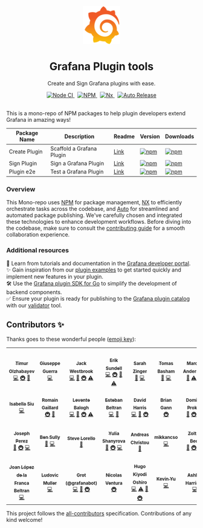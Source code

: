 <div align="center">
  <img
    src="./docusaurus/website/static/img/logo.svg"
    alt="Grafana Logo"
    width="100px"
    padding="40px"
  />
  <h1>Grafana Plugin tools</h1>
  <p>Create and Sign Grafana plugins with ease.</p>
</div>
<div align="center">
  <a href="https://github.com/grafana/plugin-tools/actions/workflows/ci.yml">
    <img src="https://github.com/grafana/plugin-tools/actions/workflows/ci.yml/badge.svg" alt="Node CI" />
  </a>&nbsp;
  <a href="https://nodejs.org">
    <img src="https://img.shields.io/badge/NPM-%23CB3837.svg?style=for-the-badge&amp;logo=npm&amp;logoColor=white" alt="NPM" />
  </a>&nbsp;
  <a href="https://nx.dev/">
    <img src="https://img.shields.io/badge/nx-143055?style=for-the-badge&amp;logo=nx&amp;logoColor=white" alt="Nx" />
  </a>&nbsp;
  <a href="https://github.com/intuit/auto">
    <img src="https://img.shields.io/badge/release-auto.svg?colorA=888888&amp;colorB=9B065A&amp;label=auto" alt="Auto Release" />
  </a>
  <br />
  <br />
</div>

This is a mono-repo of NPM packages to help plugin developers extend Grafana in amazing ways!

| Package Name  | Description               | Readme                                     | Version                                                                                                             | Downloads                                                                                                                       |
| ------------- | ------------------------- | ------------------------------------------ | ------------------------------------------------------------------------------------------------------------------- | ------------------------------------------------------------------------------------------------------------------------------- |
| Create Plugin | Scaffold a Grafana Plugin | [Link](./packages/create-plugin/README.md) | [![npm](https://img.shields.io/npm/v/@grafana/create-plugin)](https://www.npmjs.com/package/@grafana/create-plugin) | [![npm](https://img.shields.io/npm/dw/@grafana/create-plugin)](https://npmcharts.com/compare/@grafana/create-plugin?interval=7) |
| Sign Plugin   | Sign a Grafana Plugin     | [Link](./packages/sign-plugin/README.md)   | [![npm](https://img.shields.io/npm/v/@grafana/sign-plugin)](https://www.npmjs.com/package/@grafana/sign-plugin)     | [![npm](https://img.shields.io/npm/dw/@grafana/sign-plugin)](https://npmcharts.com/compare/@grafana/sign-plugin?interval=7)     |
| Plugin e2e    | Test a Grafana Plugin     | [Link](./packages/plugin-e2e/README.md)    | [![npm](https://img.shields.io/npm/v/@grafana/plugin-e2e)](https://www.npmjs.com/package/@grafana/plugin-e2e)       | [![npm](https://img.shields.io/npm/dw/@grafana/plugin-e2e)](https://npmcharts.com/compare/@grafana/plugin-e2e?interval=7)       |

### Overview

This Mono-repo uses [NPM](https://nodejs.org) for package management, [NX](https://nx.dev/) to efficiently orchestrate tasks across the codebase, and [Auto](https://intuit.github.io/auto/) for streamlined and automated package publishing. We've carefully chosen and integrated these technologies to enhance development workflows. Before diving into the codebase, make sure to consult the [contributing guide](./CONTRIBUTING.md) for a smooth collaboration experience.

### Additional resources

📖 Learn from tutorials and documentation in the [Grafana developer portal](https://grafana.com/developers).<br/>
✨ Gain inspiration from our [plugin examples](https://github.com/grafana/grafana-plugin-examples/) to get started quickly and implement new features in your plugin.<br/>
🛠️ Use the [Grafana plugin SDK for Go](https://github.com/grafana/grafana-plugin-sdk-go) to simplify the development of backend components.<br/>
✅ Ensure your plugin is ready for publishing to the [Grafana plugin catalog](https://grafana.com/grafana/plugins/) with our [validator](https://github.com/grafana/plugin-validator/) tool.

## Contributors ✨

Thanks goes to these wonderful people ([emoji key](https://allcontributors.org/docs/en/emoji-key)):

<!-- ALL-CONTRIBUTORS-LIST:START - Do not remove or modify this section -->
<!-- prettier-ignore-start -->
<!-- markdownlint-disable -->
<table>
  <tr>
    <td align="center"><a href="https://timur.digital/"><img src="https://avatars.githubusercontent.com/u/580672?v=4?s=100" width="100px;" alt=""/><br /><sub><b>Timur Olzhabayev</b></sub></a><br /><a href="https://github.com/grafana/plugin-tools/commits?author=tolzhabayev" title="Code">💻</a> <a href="#infra-tolzhabayev" title="Infrastructure (Hosting, Build-Tools, etc)">🚇</a> <a href="https://github.com/grafana/plugin-tools/commits?author=tolzhabayev" title="Documentation">📖</a></td>
    <td align="center"><a href="https://guerra.in/"><img src="https://avatars.githubusercontent.com/u/16373015?v=4?s=100" width="100px;" alt=""/><br /><sub><b>Giuseppe Guerra</b></sub></a><br /><a href="https://github.com/grafana/plugin-tools/commits?author=xnyo" title="Code">💻</a></td>
    <td align="center"><a href="https://www.heywesty.com/"><img src="https://avatars.githubusercontent.com/u/73201?v=4?s=100" width="100px;" alt=""/><br /><sub><b>Jack Westbrook</b></sub></a><br /><a href="https://github.com/grafana/plugin-tools/commits?author=jackw" title="Code">💻</a> <a href="https://github.com/grafana/plugin-tools/commits?author=jackw" title="Documentation">📖</a> <a href="#infra-jackw" title="Infrastructure (Hosting, Build-Tools, etc)">🚇</a> <a href="https://github.com/grafana/plugin-tools/commits?author=jackw" title="Tests">⚠️</a></td>
    <td align="center"><a href="https://github.com/sunker"><img src="https://avatars.githubusercontent.com/u/2388950?v=4?s=100" width="100px;" alt=""/><br /><sub><b>Erik Sundell</b></sub></a><br /><a href="https://github.com/grafana/plugin-tools/commits?author=sunker" title="Code">💻</a> <a href="#infra-sunker" title="Infrastructure (Hosting, Build-Tools, etc)">🚇</a> <a href="https://github.com/grafana/plugin-tools/commits?author=sunker" title="Documentation">📖</a> <a href="https://github.com/grafana/plugin-tools/commits?author=sunker" title="Tests">⚠️</a></td>
    <td align="center"><a href="https://github.com/sarahzinger"><img src="https://avatars.githubusercontent.com/u/6620164?v=4?s=100" width="100px;" alt=""/><br /><sub><b>Sarah Zinger</b></sub></a><br /><a href="https://github.com/grafana/plugin-tools/commits?author=sarahzinger" title="Documentation">📖</a> <a href="https://github.com/grafana/plugin-tools/commits?author=sarahzinger" title="Code">💻</a></td>
    <td align="center"><a href="https://tomasbasham.dev/"><img src="https://avatars.githubusercontent.com/u/3389856?v=4?s=100" width="100px;" alt=""/><br /><sub><b>Tomas Basham</b></sub></a><br /><a href="https://github.com/grafana/plugin-tools/commits?author=tomasbasham" title="Documentation">📖</a> <a href="https://github.com/grafana/plugin-tools/commits?author=tomasbasham" title="Code">💻</a></td>
    <td align="center"><a href="https://github.com/mckn"><img src="https://avatars.githubusercontent.com/u/172951?v=4?s=100" width="100px;" alt=""/><br /><sub><b>Marcus Andersson</b></sub></a><br /><a href="https://github.com/grafana/plugin-tools/commits?author=mckn" title="Documentation">📖</a> <a href="https://github.com/grafana/plugin-tools/commits?author=mckn" title="Tests">⚠️</a> <a href="https://github.com/grafana/plugin-tools/commits?author=mckn" title="Code">💻</a></td>
  </tr>
  <tr>
    <td align="center"><a href="https://github.com/iwysiu"><img src="https://avatars.githubusercontent.com/u/5421859?v=4?s=100" width="100px;" alt=""/><br /><sub><b>Isabella Siu</b></sub></a><br /><a href="https://github.com/grafana/plugin-tools/commits?author=iwysiu" title="Code">💻</a></td>
    <td align="center"><a href="https://github.com/romain-gaillard"><img src="https://avatars.githubusercontent.com/u/15131586?v=4?s=100" width="100px;" alt=""/><br /><sub><b>Romain Gaillard</b></sub></a><br /><a href="#infra-romain-gaillard" title="Infrastructure (Hosting, Build-Tools, etc)">🚇</a> <a href="https://github.com/grafana/plugin-tools/commits?author=romain-gaillard" title="Documentation">📖</a></td>
    <td align="center"><a href="https://leventebalogh.com/"><img src="https://avatars.githubusercontent.com/u/9974811?v=4?s=100" width="100px;" alt=""/><br /><sub><b>Levente Balogh</b></sub></a><br /><a href="https://github.com/grafana/plugin-tools/commits?author=leventebalogh" title="Code">💻</a> <a href="https://github.com/grafana/plugin-tools/commits?author=leventebalogh" title="Documentation">📖</a> <a href="#infra-leventebalogh" title="Infrastructure (Hosting, Build-Tools, etc)">🚇</a> <a href="https://github.com/grafana/plugin-tools/commits?author=leventebalogh" title="Tests">⚠️</a></td>
    <td align="center"><a href="https://github.com/academo"><img src="https://avatars.githubusercontent.com/u/227916?v=4?s=100" width="100px;" alt=""/><br /><sub><b>Esteban Beltran</b></sub></a><br /><a href="https://github.com/grafana/plugin-tools/commits?author=academo" title="Code">💻</a> <a href="https://github.com/grafana/plugin-tools/commits?author=academo" title="Documentation">📖</a></td>
    <td align="center"><a href="https://github.com/sympatheticmoose"><img src="https://avatars.githubusercontent.com/u/19860021?v=4?s=100" width="100px;" alt=""/><br /><sub><b>David Harris</b></sub></a><br /><a href="https://github.com/grafana/plugin-tools/commits?author=sympatheticmoose" title="Code">💻</a> <a href="https://github.com/grafana/plugin-tools/commits?author=sympatheticmoose" title="Documentation">📖</a> <a href="#infra-sympatheticmoose" title="Infrastructure (Hosting, Build-Tools, etc)">🚇</a></td>
    <td align="center"><a href="https://bkgann.wordpress.com/"><img src="https://avatars.githubusercontent.com/u/7364245?v=4?s=100" width="100px;" alt=""/><br /><sub><b>Brian Gann</b></sub></a><br /><a href="#infra-briangann" title="Infrastructure (Hosting, Build-Tools, etc)">🚇</a></td>
    <td align="center"><a href="https://github.com/dprokop"><img src="https://avatars.githubusercontent.com/u/2376619?v=4?s=100" width="100px;" alt=""/><br /><sub><b>Dominik Prokop</b></sub></a><br /><a href="https://github.com/grafana/plugin-tools/commits?author=dprokop" title="Documentation">📖</a> <a href="#infra-dprokop" title="Infrastructure (Hosting, Build-Tools, etc)">🚇</a> <a href="https://github.com/grafana/plugin-tools/commits?author=dprokop" title="Code">💻</a></td>
  </tr>
  <tr>
    <td align="center"><a href="https://github.com/josmperez"><img src="https://avatars.githubusercontent.com/u/45749060?v=4?s=100" width="100px;" alt=""/><br /><sub><b>Joseph Perez</b></sub></a><br /><a href="https://github.com/grafana/plugin-tools/commits?author=josmperez" title="Documentation">📖</a> <a href="#infra-josmperez" title="Infrastructure (Hosting, Build-Tools, etc)">🚇</a> <a href="https://github.com/grafana/plugin-tools/commits?author=josmperez" title="Code">💻</a></td>
    <td align="center"><a href="https://github.com/sd2k"><img src="https://avatars.githubusercontent.com/u/5464991?v=4?s=100" width="100px;" alt=""/><br /><sub><b>Ben Sully</b></sub></a><br /><a href="https://github.com/grafana/plugin-tools/commits?author=sd2k" title="Documentation">📖</a> <a href="https://github.com/grafana/plugin-tools/commits?author=sd2k" title="Code">💻</a></td>
    <td align="center"><a href="https://slorello.com/"><img src="https://avatars.githubusercontent.com/u/42971704?v=4?s=100" width="100px;" alt=""/><br /><sub><b>Steve Lorello</b></sub></a><br /><a href="https://github.com/grafana/plugin-tools/commits?author=slorello89" title="Documentation">📖</a></td>
    <td align="center"><a href="https://github.com/Ukochka"><img src="https://avatars.githubusercontent.com/u/20494436?v=4?s=100" width="100px;" alt=""/><br /><sub><b>Yulia Shanyrova</b></sub></a><br /><a href="https://github.com/grafana/plugin-tools/commits?author=Ukochka" title="Documentation">📖</a> <a href="#infra-Ukochka" title="Infrastructure (Hosting, Build-Tools, etc)">🚇</a> <a href="https://github.com/grafana/plugin-tools/commits?author=Ukochka" title="Code">💻</a></td>
    <td align="center"><a href="https://github.com/aangelisc"><img src="https://avatars.githubusercontent.com/u/15019026?v=4?s=100" width="100px;" alt=""/><br /><sub><b>Andreas Christou</b></sub></a><br /><a href="https://github.com/grafana/plugin-tools/commits?author=aangelisc" title="Documentation">📖</a></td>
    <td align="center"><a href="https://github.com/mikkancso"><img src="https://avatars.githubusercontent.com/u/13637610?v=4?s=100" width="100px;" alt=""/><br /><sub><b>mikkancso</b></sub></a><br /><a href="https://github.com/grafana/plugin-tools/commits?author=mikkancso" title="Code">💻</a></td>
    <td align="center"><a href="https://github.com/zoltanbedi"><img src="https://avatars.githubusercontent.com/u/13729989?v=4?s=100" width="100px;" alt=""/><br /><sub><b>Zoltán Bedi</b></sub></a><br /><a href="https://github.com/grafana/plugin-tools/commits?author=zoltanbedi" title="Documentation">📖</a> <a href="#infra-zoltanbedi" title="Infrastructure (Hosting, Build-Tools, etc)">🚇</a> <a href="https://github.com/grafana/plugin-tools/commits?author=zoltanbedi" title="Code">💻</a></td>
  </tr>
  <tr>
    <td align="center"><a href="https://github.com/joanlopez"><img src="https://avatars.githubusercontent.com/u/5459617?v=4?s=100" width="100px;" alt=""/><br /><sub><b>Joan López de la Franca Beltran</b></sub></a><br /><a href="https://github.com/grafana/plugin-tools/commits?author=joanlopez" title="Code">💻</a></td>
    <td align="center"><a href="https://ludovic-muller.fr/"><img src="https://avatars.githubusercontent.com/u/9420561?v=4?s=100" width="100px;" alt=""/><br /><sub><b>Ludovic Muller</b></sub></a><br /><a href="https://github.com/grafana/plugin-tools/commits?author=ludovicm67" title="Code">💻</a></td>
    <td align="center"><a href="https://grafana.com/"><img src="https://avatars.githubusercontent.com/u/43478413?v=4?s=100" width="100px;" alt=""/><br /><sub><b>Grot (@grafanabot)</b></sub></a><br /><a href="https://github.com/grafana/plugin-tools/commits?author=grafanabot" title="Code">💻</a> <a href="https://github.com/grafana/plugin-tools/commits?author=grafanabot" title="Documentation">📖</a> <a href="#infra-grafanabot" title="Infrastructure (Hosting, Build-Tools, etc)">🚇</a></td>
    <td align="center"><a href="https://www.nersc.gov/"><img src="https://avatars.githubusercontent.com/u/91281131?v=4?s=100" width="100px;" alt=""/><br /><sub><b>Nicolas Ventura</b></sub></a><br /><a href="#infra-6nv" title="Infrastructure (Hosting, Build-Tools, etc)">🚇</a></td>
    <td align="center"><a href="https://oshirohugo.github.io/"><img src="https://avatars.githubusercontent.com/u/5558280?v=4?s=100" width="100px;" alt=""/><br /><sub><b>Hugo Kiyodi Oshiro</b></sub></a><br /><a href="https://github.com/grafana/plugin-tools/commits?author=oshirohugo" title="Code">💻</a> <a href="https://github.com/grafana/plugin-tools/commits?author=oshirohugo" title="Tests">⚠️</a> <a href="https://github.com/grafana/plugin-tools/commits?author=oshirohugo" title="Documentation">📖</a> <a href="#infra-oshirohugo" title="Infrastructure (Hosting, Build-Tools, etc)">🚇</a></td>
    <td align="center"><a href="https://github.com/kevinwcyu"><img src="https://avatars.githubusercontent.com/u/19530599?v=4?s=100" width="100px;" alt=""/><br /><sub><b>Kevin Yu</b></sub></a><br /><a href="https://github.com/grafana/plugin-tools/commits?author=kevinwcyu" title="Code">💻</a></td>
    <td align="center"><a href="https://github.com/ashharrison90"><img src="https://avatars.githubusercontent.com/u/20999846?v=4?s=100" width="100px;" alt=""/><br /><sub><b>Ashley Harrison</b></sub></a><br /><a href="https://github.com/grafana/plugin-tools/commits?author=ashharrison90" title="Code">💻</a></td>
  </tr>
</table>

<!-- markdownlint-restore -->
<!-- prettier-ignore-end -->

<!-- ALL-CONTRIBUTORS-LIST:END -->

This project follows the [all-contributors](https://github.com/all-contributors/all-contributors) specification. Contributions of any kind welcome!

